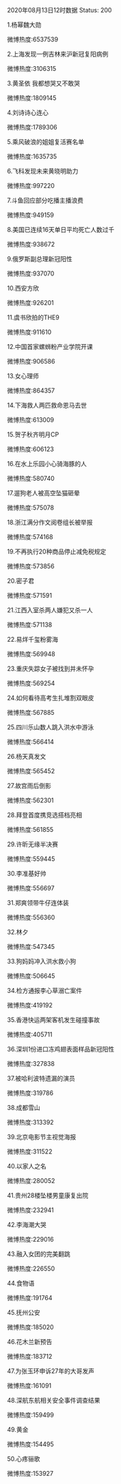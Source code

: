 2020年08月13日12时数据
Status: 200

1.杨幂魏大勋

微博热度:6537539

2.上海发现一例吉林来沪新冠复阳病例

微博热度:3106315

3.黄圣依 我都想哭又不敢哭

微博热度:1809145

4.刘诗诗心连心

微博热度:1789306

5.乘风破浪的姐姐复活赛名单

微博热度:1635735

6.飞科发现未来黄晓明助力

微博热度:997220

7.斗鱼回应部分吃播主播浪费

微博热度:949159

8.美国已连续16天单日平均死亡人数过千

微博热度:938672

9.俄罗斯副总理新冠阳性

微博热度:937070

10.西安方欣

微博热度:926201

11.虞书欣拍的THE9

微博热度:911610

12.中国首家螺蛳粉产业学院开课

微博热度:906586

13.女心理师

微博热度:864357

14.下海救人两匹救命恩马去世

微博热度:613009

15.贺子秋齐明月CP

微博热度:606123

16.在水上乐园小心骑海豚的人

微博热度:580740

17.遛狗老人被高空坠猫砸晕

微博热度:575078

18.浙江满分作文阅卷组长被举报

微博热度:574168

19.不再执行20种商品停止减免税规定

微博热度:573856

20.密子君

微博热度:571591

21.江西入室杀两人嫌犯又杀一人

微博热度:571138

22.易烊千玺粉雾海

微博热度:569948

23.重庆失踪女子被找到并未怀孕

微博热度:569254

24.如何看待高考生扎堆割双眼皮

微博热度:567885

25.四川乐山数人跳入洪水中游泳

微博热度:566414

26.杨天真发文

微博热度:565452

27.故宫雨后倒影

微博热度:562301

28.拜登首度携竞选搭档亮相

微博热度:561855

29.许昕无缘半决赛

微博热度:559445

30.李准基好帅

微博热度:556697

31.郑爽领带牛仔连体装

微博热度:556360

32.林夕

微博热度:547345

33.狗妈妈冲入洪水救小狗

微博热度:506645

34.检方通报李心草溺亡案件

微博热度:419192

35.香港快运两架客机发生碰撞事故

微博热度:405711

36.深圳1份进口冻鸡翅表面样品新冠阳性

微博热度:327838

37.被哈利波特遗漏的演员

微博热度:319786

38.成都雪山

微博热度:313392

39.北京电影节主视觉海报

微博热度:311522

40.以家人之名

微博热度:280052

41.贵州28楼坠楼男童康复出院

微博热度:232941

42.李海潮大哭

微博热度:229016

43.融入女团的完美翻跳

微博热度:226550

44.食物语

微博热度:191764

45.抚州公安

微博热度:185020

46.花木兰新预告

微博热度:183712

47.为张玉环申诉27年的大哥发声

微博热度:161091

48.深航东航相关安全事件调查结果

微博热度:159499

49.黄金

微博热度:154495

50.心疼骊歌

微博热度:153927

